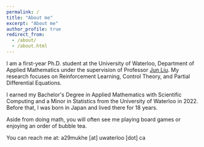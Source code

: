 ```yaml
---
permalink: /
title: "About me"
excerpt: "About me"
author_profile: true
redirect_from: 
  - /about/
  - /about.html
---
```


I am a first-year Ph.D. student at the University of Waterloo, Department of Applied Mathematics under the supervision of Professor [Jun Liu](https://uwaterloo.ca/applied-mathematics/people-profiles/jun-liu). My research focuses on Reinforcement Learning, Control Theory, and Partial Differential Equations.

I earned my Bachelor's Degree in Applied Mathematics with Scientific Computing and a Minor in Statistics from the University of Waterloo in 2022. Before that, I was born in Japan and lived there for 18 years.

Aside from doing math, you will often see me playing board games or enjoying an order of bubble tea. 

You can reach me at: a29mukhe [at] uwaterloo [dot] ca